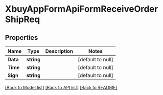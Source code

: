 # XbuyAppFormApiFormReceiveOrderShipReq

## Properties
Name | Type | Description | Notes
------------ | ------------- | ------------- | -------------
**Data** | **string** |  | [default to null]
**Time** | **string** |  | [default to null]
**Sign** | **string** |  | [default to null]

[[Back to Model list]](../README.md#documentation-for-models) [[Back to API list]](../README.md#documentation-for-api-endpoints) [[Back to README]](../README.md)

